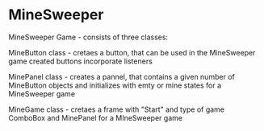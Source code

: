 MineSweeper
===========

MineSweeper Game - consists of three classes:

  MineButton class - cretaes a button, that can be used in the MineSweeper game
    created buttons incorporate listeners
    
  MinePanel class - creates a pannel, that contains a given number of MineButton objects
    and initializes with emty or mine states for a MineSweeper game
    
  MineGame class - cretaes a frame with "Start" and type of game ComboBox and MinePanel
    for a MIneSweeper game
